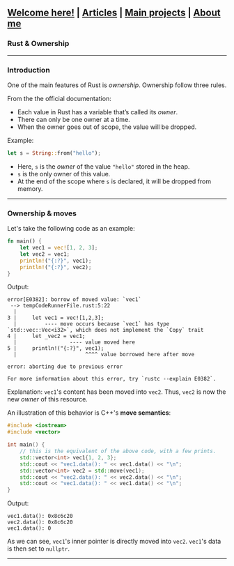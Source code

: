 ## [Welcome here!](https://vpenando.github.io) | [Articles](https://vpenando.github.io/articles.html) | [Main projects](https://vpenando.github.io/projects.html) | [About me](https://vpenando.github.io/about.html)

### Rust & Ownership

---

### Introduction

One of the main features of Rust is *ownership*. 
Ownership follow three rules.

From the the official documentation:
* Each value in Rust has a variable that’s called its *owner*.
* There can only be one owner at a time.
* When the owner goes out of scope, the value will be dropped.

Example:
```rust
let s = String::from("hello");
```
* Here, `s` is the *owner* of the value `"hello"` stored in the heap.
* `s` is the only owner of this value.
* At the end of the scope where `s` is declared, it will be dropped from memory.

---

### Ownership & moves

Let's take the following code as an example:
```rust
fn main() {
    let vec1 = vec![1, 2, 3];
    let vec2 = vec1;
    println!("{:?}", vec1);
    println!("{:?}", vec2);
}
```
Output:
```
error[E0382]: borrow of moved value: `vec1`
 --> tempCodeRunnerFile.rust:5:22
  |
3 |     let vec1 = vec![1,2,3];
  |         ---- move occurs because `vec1` has type `std::vec::Vec<i32>`, which does not implement the `Copy` trait
4 |     let _vec2 = vec1;
  |                 ---- value moved here
5 |     println!("{:?}", vec1);
  |                      ^^^^ value borrowed here after move

error: aborting due to previous error

For more information about this error, try `rustc --explain E0382`.
```
Explanation: `vec1`'s content has been moved into `vec2`. Thus, `vec2` is now the new *owner* of this resource.

An illustration of this behavior is C++'s **move semantics**:
```cpp
#include <iostream>
#include <vector>

int main() {
    // this is the equivalent of the above code, with a few prints.
    std::vector<int> vec1{1, 2, 3};
    std::cout << "vec1.data(): " << vec1.data() << "\n";
    std::vector<int> vec2 = std::move(vec1);
    std::cout << "vec2.data(): " << vec2.data() << "\n";
    std::cout << "vec1.data(): " << vec1.data() << "\n";
}
```
Output:
```
vec1.data(): 0x8c6c20
vec2.data(): 0x8c6c20
vec1.data(): 0
```
As we can see, `vec1`'s inner pointer is directly moved into `vec2`. `vec1`'s data is then set to `nullptr`.

---

